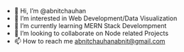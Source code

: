 - 👋 Hi, I’m @abnitchauhan
- 👀 I’m interested in Web Development/Data Visualization
- 🌱 I’m currently learning MERN Stack Develompment
- 💞️ I’m looking to collaborate on Node related Projects
- 📫 How to reach me abnitchauhanabnit@gmail.com


